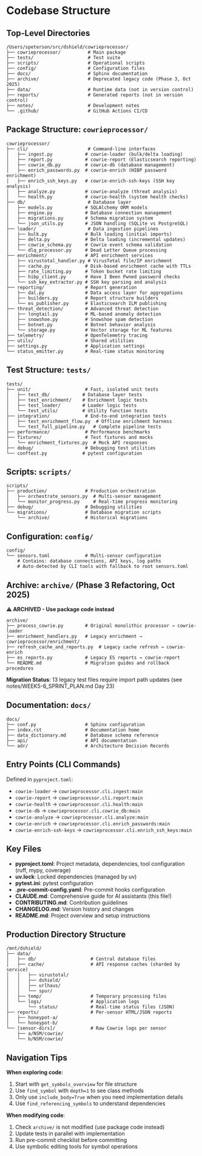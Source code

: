 # Codebase Structure

## Top-Level Directories

```
/Users/speterson/src/dshield/cowrieprocessor/
├── cowrieprocessor/          # Main package
├── tests/                    # Test suite
├── scripts/                  # Operational scripts
├── config/                   # Configuration files
├── docs/                     # Sphinx documentation
├── archive/                  # Deprecated legacy code (Phase 3, Oct 2025)
├── data/                     # Runtime data (not in version control)
├── reports/                  # Generated reports (not in version control)
├── notes/                    # Development notes
└── .github/                  # GitHub Actions CI/CD
```

## Package Structure: `cowrieprocessor/`

```
cowrieprocessor/
├── cli/                      # Command-line interfaces
│   ├── ingest.py            # cowrie-loader (bulk/delta loading)
│   ├── report.py            # cowrie-report (Elasticsearch reporting)
│   ├── cowrie_db.py         # cowrie-db (database management)
│   ├── enrich_passwords.py  # cowrie-enrich (HIBP password enrichment)
│   ├── enrich_ssh_keys.py   # cowrie-enrich-ssh-keys (SSH key analysis)
│   ├── analyze.py           # cowrie-analyze (threat analysis)
│   └── health.py            # cowrie-health (system health checks)
├── db/                       # Database layer
│   ├── models.py            # SQLAlchemy ORM models
│   ├── engine.py            # Database connection management
│   ├── migrations.py        # Schema migration system
│   └── json_utils.py        # JSON handling (SQLite vs PostgreSQL)
├── loader/                   # Data ingestion pipelines
│   ├── bulk.py              # Bulk loading (initial imports)
│   ├── delta.py             # Delta loading (incremental updates)
│   ├── cowrie_schema.py     # Cowrie event schema validation
│   └── dlq_processor.py     # Dead Letter Queue processing
├── enrichment/              # API enrichment services
│   ├── virustotal_handler.py # VirusTotal file/IP enrichment
│   ├── cache.py             # Disk-based enrichment cache with TTLs
│   ├── rate_limiting.py     # Token bucket rate limiting
│   ├── hibp_client.py       # Have I Been Pwned password checks
│   └── ssh_key_extractor.py # SSH key parsing and analysis
├── reporting/               # Report generation
│   ├── dal.py               # Data access layer for aggregations
│   ├── builders.py          # Report structure builders
│   └── es_publisher.py      # Elasticsearch ILM publishing
├── threat_detection/        # Advanced threat detection
│   ├── longtail.py          # ML-based anomaly detection
│   ├── snowshoe.py          # Snowshoe spam detection
│   ├── botnet.py            # Botnet behavior analysis
│   └── storage.py           # Vector storage for ML features
├── telemetry/               # OpenTelemetry tracing
├── utils/                   # Shared utilities
├── settings.py              # Application settings
└── status_emitter.py        # Real-time status monitoring
```

## Test Structure: `tests/`

```
tests/
├── unit/                    # Fast, isolated unit tests
│   ├── test_db/            # Database layer tests
│   ├── test_enrichment/    # Enrichment logic tests
│   ├── test_loader/        # Loader logic tests
│   └── test_utils/         # Utility function tests
├── integration/             # End-to-end integration tests
│   ├── test_enrichment_flow.py  # Offline enrichment harness
│   └── test_full_pipeline.py   # Complete pipeline tests
├── performance/             # Performance benchmarks
├── fixtures/                # Test fixtures and mocks
│   └── enrichment_fixtures.py  # Mock API responses
├── debug/                   # Debugging test utilities
└── conftest.py             # pytest configuration
```

## Scripts: `scripts/`

```
scripts/
├── production/              # Production orchestration
│   ├── orchestrate_sensors.py  # Multi-sensor management
│   └── monitor_progress.py     # Real-time progress monitoring
├── debug/                   # Debugging utilities
└── migrations/              # Database migration scripts
    └── archive/             # Historical migrations
```

## Configuration: `config/`

```
config/
└── sensors.toml             # Multi-sensor configuration
    # Contains: database connections, API keys, log paths
    # Auto-detected by CLI tools with fallback to root sensors.toml
```

## Archive: `archive/` (Phase 3 Refactoring, Oct 2025)

**⚠️ ARCHIVED - Use package code instead**

```
archive/
├── process_cowrie.py        # Original monolithic processor → cowrie-loader
├── enrichment_handlers.py   # Legacy enrichment → cowrieprocessor/enrichment/
├── refresh_cache_and_reports.py  # Legacy cache refresh → cowrie-enrich
├── es_reports.py            # Legacy ES reports → cowrie-report
└── README.md                # Migration guides and rollback procedures
```

**Migration Status**: 13 legacy test files require import path updates (see notes/WEEK5-6_SPRINT_PLAN.md Day 23)

## Documentation: `docs/`

```
docs/
├── conf.py                  # Sphinx configuration
├── index.rst                # Documentation home
├── data_dictionary.md       # Database schema reference
├── api/                     # API documentation
└── adr/                     # Architecture Decision Records
```

## Entry Points (CLI Commands)

Defined in `pyproject.toml`:
- `cowrie-loader` → `cowrieprocessor.cli.ingest:main`
- `cowrie-report` → `cowrieprocessor.cli.report:main`
- `cowrie-health` → `cowrieprocessor.cli.health:main`
- `cowrie-db` → `cowrieprocessor.cli.cowrie_db:main`
- `cowrie-analyze` → `cowrieprocessor.cli.analyze:main`
- `cowrie-enrich` → `cowrieprocessor.cli.enrich_passwords:main`
- `cowrie-enrich-ssh-keys` → `cowrieprocessor.cli.enrich_ssh_keys:main`

## Key Files

- **pyproject.toml**: Project metadata, dependencies, tool configuration (ruff, mypy, coverage)
- **uv.lock**: Locked dependencies (managed by uv)
- **pytest.ini**: pytest configuration
- **.pre-commit-config.yaml**: Pre-commit hooks configuration
- **CLAUDE.md**: Comprehensive guide for AI assistants (this file!)
- **CONTRIBUTING.md**: Contribution guidelines
- **CHANGELOG.md**: Version history and changes
- **README.md**: Project overview and setup instructions

## Production Directory Structure

```
/mnt/dshield/
├── data/
│   ├── db/                    # Central database files
│   ├── cache/                 # API response caches (sharded by service)
│   │   ├── virustotal/
│   │   ├── dshield/
│   │   ├── urlhaus/
│   │   └── spur/
│   ├── temp/                  # Temporary processing files
│   └── logs/                  # Application logs
│       └── status/            # Real-time status files (JSON)
├── reports/                   # Per-sensor HTML/JSON reports
│   ├── honeypot-a/
│   └── honeypot-b/
└── [sensor-dirs]/             # Raw Cowrie logs per sensor
    ├── a/NSM/cowrie/
    └── b/NSM/cowrie/
```

## Navigation Tips

**When exploring code**:
1. Start with `get_symbols_overview` for file structure
2. Use `find_symbol` with `depth=1` to see class methods
3. Only use `include_body=True` when you need implementation details
4. Use `find_referencing_symbols` to understand dependencies

**When modifying code**:
1. Check `archive/` is not modified (use package code instead)
2. Update tests in parallel with implementation
3. Run pre-commit checklist before committing
4. Use symbolic editing tools for symbol operations
